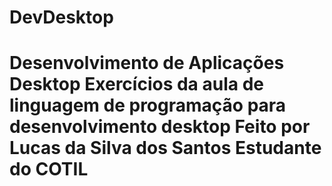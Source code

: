# DevDesktop
# Desenvolvimento de Aplicações Desktop Exercícios da aula de linguagem de programação para desenvolvimento desktop Feito por Lucas da Silva dos Santos Estudante do COTIL
